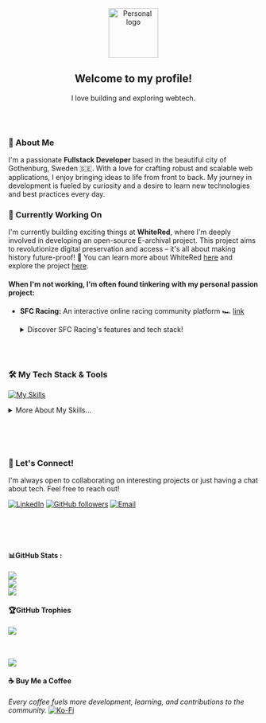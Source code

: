 <div align="center">
  <img src="https://portfolio.spaceflake.dev/img/tflogosmwh.svg" alt="Personal logo" width="100"/>
  
  ## Welcome to my profile!
  
  I love building and exploring webtech.
</div>

<br><br>




### 💫 About Me

I'm a passionate **Fullstack Developer** based in the beautiful city of Gothenburg, Sweden 🇸🇪. With a love for crafting robust and scalable web applications, I enjoy bringing ideas to life from front to back. My journey in development is fueled by curiosity and a desire to learn new technologies and best practices every day.



### 🔭 Currently Working On

I'm currently building exciting things at **WhiteRed**, where I'm deeply involved in developing an open-source E-archival project. This project aims to revolutionize digital preservation and access – it's all about making history future-proof! 🚀 You can learn more about WhiteRed [here](https://whitered.se/eterna-e-arkiv/ "Visit WhiteRed's website") and explore the project [here](https://github.com/ETERNA-earkiv/ETERNA "Explore the E-archival project on GitHub").

#### When I'm not working, I'm often found tinkering with my personal passion project:

*   **SFC Racing:** An interactive online racing community platform 🏎️ [link](https://sfc-racing.se "Visit the SFC Racing website")
    <details>
      
    <div>&nbsp;</div>
    
      <summary>Discover SFC Racing's features and tech stack!</summary>
     
      **This platform allows users to connect via their Discord accounts to:**
    *   Sign up for ongoing tournaments
    *   Track their personal and global leaderboard standings
    *   Manage their racing profiles
 
    <div>&nbsp;</div>
    
    **Admin functionalities include:**
    *   Comprehensive tournament management
    *   Race result editing
    *   User management and role assignment
    *   Dynamic track and car additions

    <div>&nbsp;</div>

    **Built with:**
    *   T3-stack
    *   XATA PostgreSQL
 
    <div>&nbsp;</div>

       🏁 Check out the live application: [sfc-racing.se](https://sfc-racing.se "Visit the SFC Racing website")
    </details>

<br><br>

### 🛠️ My Tech Stack & Tools

[![My Skills](https://skillicons.dev/icons?i=js,ts,react,nextjs,postgresql,docker,aws,git,github,vscode,html,css,figma)](https://skillicons.dev)

<details>
  <summary>More About My Skills...</summary>
  
  *   **Frontend:** React, Next.js, TypeScript, JavaScript, HTML5, CSS3, Tailwind, Responsive Design
  *   **Backend:** Node.js, Express, REST APIs
  *   **Databases:** PostgreSQL, SQL
  *   **Cloud & DevOps:** Docker, CI/CD concepts
  *   **Tools & Methodologies:** Git, GitHub, Gitea VS Code, Windsurf, Figma, Jest, Postman, Agile Development, Test-Driven Development (TDD)
</details>

<br><br><br>

### 🤝 Let's Connect!

I'm always open to collaborating on interesting projects or just having a chat about tech. Feel free to reach out!

[![LinkedIn](https://img.shields.io/badge/LinkedIn-%230077B5.svg?logo=linkedin&logoColor=white)](https://linkedin.com/in/tomasfridekrans)
[![GitHub followers](https://img.shields.io/github/followers/spaceflake?style=social)](https://github.com/spaceflake)
[![Email](https://img.shields.io/badge/-Email%20Me-D14836?style=for-the-badge&logo=gmail&logoColor=white)](mailto:guldgruvan@gmail.com)

</div>

<br><br><br>

#### 📊GitHub Stats :
![](https://github-readme-stats.vercel.app/api?username=spaceflake&theme=nord&hide_border=false&include_all_commits=false&count_private=false)<br/>
![](https://github-readme-streak-stats.herokuapp.com/?user=spaceflake&theme=nord&hide_border=false)<br/>
![](https://github-readme-stats.vercel.app/api/top-langs/?username=spaceflake&theme=nord&hide_border=false&include_all_commits=false&count_private=true&layout=compact)

#### 🏆GitHub Trophies
![](https://github-profile-trophy.vercel.app/?username=spaceflake&theme=nord&no-frame=false&no-bg=false&margin-w=4)

<br><br>
[![](https://visitcount.itsvg.in/api?id=spaceflake&icon=7&color=0)](https://visitcount.itsvg.in)

  #### ☕ Buy Me a Coffee
  *Every coffee fuels more development, learning, and contributions to the community.*
  [![Ko-Fi](https://img.shields.io/badge/Ko--fi-F16061?style=for-the-badge&logo=ko-fi&logoColor=white)](https://ko-fi.com/tomasfridekrans) 

  
